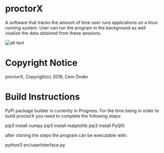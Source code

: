 # proctorX

A software that tracks the amount of time user runs applications on a linux running system. User can run the program in the background as well visalize the data obtained from these sessions.

![alt text](https://i.ibb.co/4Vk80r6/prx.png)

# Copyright Notice

proctorX, Copyright(c) 2019, Cem Önder



# Build Instructions

PyPi package builder is currently in Progress. 
For the time being in order to build proctorX you need to complete the following steps:

pip3 install numpy
pip3 install matplotlib
pip3 install PyQt5

after cloning the steps the program can be executable with:

python3 src/userInterface.py